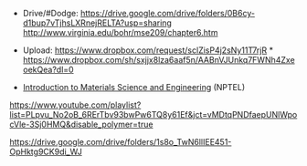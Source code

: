 * Drive/#Dodge: https://drive.google.com/drive/folders/0B6cy-d1bup7vTjhsLXRnejRELTA?usp=sharing
http://www.virginia.edu/bohr/mse209/chapter6.htm

* Upload: https://www.dropbox.com/request/sclZisP4j2sNy11T7rjR
       * https://www.dropbox.com/sh/sxjjx8lza6aaf5n/AABnVJUnkq7FWNh4ZxeoekQea?dl=0

* [Introduction to Materials Science and Engineering](http://nptel.ac.in/courses/113106032/) (NPTEL)


https://www.youtube.com/playlist?list=PLpvu_No2oB_6RErTbv93bwPw6TQ8y61Ef&jct=vMDtqPNDfaepUNlWpocVle-3Sj0HMQ&disable_polymer=true

https://drive.google.com/drive/folders/1s8o_TwN6llIEE451-OpHktg9CK9di_WJ

